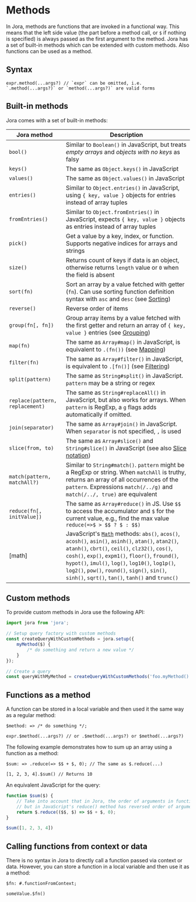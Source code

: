 # Methods

In Jora, methods are functions that are invoked in a functional way. This means that the left side value (the part before a method call, or `$` if nothing is specified) is always passed as the first argument to the method. Jora has a set of built-in methods which can be extended with custom methods. Also functions can be used as a method.

## Syntax

```jora
expr.method(...args?) // `expr` can be omitted, i.e. `.method(...args?)` or `method(...args?)` are valid forms
```

## Built-in methods

Jora comes with a set of built-in methods:

| Jora method | Description
|-------------|------------
| `bool()` | Similar to `Boolean()` in JavaScript, but treats *empty arrays* and *objects with no keys* as falsy
| `keys()` | The same as `Object.keys()` in JavaScript
| `values()` | The same as `Object.values()` in JavaScript
| `entries()` | Similar to `Object.entries()` in JavaScript, using `{ key, value }` objects for entries instead of array tuples
| `fromEntries()` | Similar to `Object.fromEntries()` in JavaScript, expects `{ key, value }` objects as entries instead of array tuples
| `pick()` | Get a value by a key, index, or function. Supports negative indices for arrays and strings
| `size()` | Returns count of keys if data is an object, otherwise returns `length` value or `0` when the field is absent
| `sort(fn)` | Sort an array by a value fetched with getter (`fn`). Can use sorting function definition syntax with `asc` and `desc` (see [Sorting](./sort.md))
| `reverse()` | Reverse order of items
| `group(fn[, fn])` | Group array items by a value fetched with the first getter and return an array of `{ key, value }` entries  (see [Grouping](./group.md))
| `map(fn)` | The same as `Array#map()` in JavaScript, is equivalent to `.(fn())` (see [Mapping](./map.md))
| `filter(fn)` | The same as `Array#filter()` in JavaScript, is equivalent to `.[fn()]` (see [Filtering](./filter.md))
| `split(pattern)` | The same as `String#split()` in JavaScript. `pattern` may be a string or regex
| <nobr>`replace(pattern, replacement)`</nobr> | The same as `String#replaceAll()` in JavaScript, but also works for arrays. When `pattern` is RegExp, a `g` flags adds automatically if omitted.
| `join(separator)` | The same as `Array#join()` in JavaScript. When `separator` is not specified, `,` is used
| `slice(from, to)` | The same as `Array#slice()` and `String#slice()` in JavaScript (see also [Slice notation](./slice-notation.md))
| <nobr>`match(pattern, matchAll?)`</nobr> | Similar to `String#match()`. `pattern` might be a RegExp or string. When `matchAll` is truthy, returns an array of all occurrences of the `pattern`. Expressions `match(/../g)` and `match(/../, true)` are equivalent
| `reduce(fn[, initValue])` | The same as `Array#reduce()` in JS. Use `$$` to access the accumulator and `$` for the current value, e.g., find the max value `reduce(=>$ > $$ ? $ : $$)`
| [math] | JavaScript's [`Math`](https://developer.mozilla.org/en-US/docs/Web/JavaScript/Reference/Global_Objects/Math) methods: `abs()`, `acos()`, `acosh()`, `asin()`, `asinh()`, `atan()`, `atan2()`, `atanh()`, `cbrt()`, `ceil()`, `clz32()`, `cos()`, `cosh()`, `exp()`, `expm1()`, `floor()`, `fround()`, `hypot()`, `imul()`, `log()`, `log10()`, `log1p()`, `log2()`, `pow()`, `round()`, `sign()`, `sin()`, `sinh()`, `sqrt()`, `tan()`, `tanh()` and `trunc()`

## Custom methods

To provide custom methods in Jora use the following API:

```js
import jora from 'jora';

// Setup query factory with custom methods
const createQueryWithCustomMethods = jora.setup({
    myMethod($) {
        /* do something and return a new value */
    }
});

// Create a query
const queryWithMyMethod = createQueryWithCustomMethods('foo.myMethod()');
```

## Functions as a method

A function can be stored in a local variable and then used it the same way as a regular method:

```jora
$method: => /* do something */;

expr.$method(...args?) // or .$method(...args?) or $method(...args?)
```

The following example demonstrates how to sum up an array using a function as a method:

```jora
$sum: => .reduce(=> $$ + $, 0); // The same as $.reduce(...)

[1, 2, 3, 4].$sum() // Returns 10
```

An equivalent JavaScript for the query:

```js
function $sum($) {
    // Take into account that in Jora, the order of arguments in functions is always `$, $$`,
    // but in JavaScript's reduce() method has reversed order of arguments
    return $.reduce(($$, $) => $$ + $, 0);
}

$sum([1, 2, 3, 4])
```

## Calling functions from context or data

There is no syntax in Jora to directly call a function passed via context or data. However, you can store a function in a local variable and then use it as a method:

```jora
$fn: #.functionFromContext;

someValue.$fn()
```
